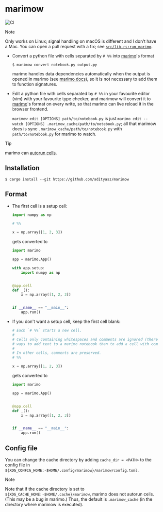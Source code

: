 # marimow

![CI](https://github.com/adityasz/marimow/actions/workflows/ci.yml/badge.svg)

> [!NOTE]
> Only works on Linux; signal handling on macOS is different and I don't have a
> Mac. You can open a pull request with a fix; see
> [`src/lib.rs:run_marimo`](https://github.com/adityasz/marimow/tree/master/src/lib.rs).

- Convert a python file with cells separated by `# %%` into [marimo](marimo)'s format

  ```console
  $ marimow convert notebook.py output.py
  ```

  marimo handles data dependencies automatically when the output is opened in
  marimo (see [marimo docs](https://docs.marimo.io/guides/editor_features/watching/#using-your-own-editor)),
  so it is not necessary to add them to function signatures.

- Edit a python file with cells separated by `# %%` in your favourite editor
  (vim) with your favourite type checker, and marimow will convert it to
  [marimo](https://github.com/marimo-team/marimo)'s format on every write, so
  that marimo can live reload it in the browser frontend.

  `marimow edit [OPTIONS] path/to/notebook.py` is just `marimo edit --watch
  [OPTIONS] .marimow_cache/path/to/notebook.py`; all that marimow does is sync
  `.marimow_cache/path/to/notebook.py` with `path/to/notebook.py` for marimo to
  watch.

> [!TIP]
> marimo can [autorun cells](https://docs.marimo.io/guides/editor_features/watching/#watching-for-changes-to-your-notebook).

## Installation

```console
$ cargo install --git https://github.com/adityasz/marimow
```

## Format

- The first cell is a setup cell:

  ```python
  import numpy as np

  # %%

  x = np.array([1, 2, 3])
  ```

  gets converted to

  ```python
  import marimo

  app = marimo.App()

  with app.setup:
      import numpy as np


  @app.cell
  def _():
      x = np.array([1, 2, 3])


  if __name__ == "__main__":
      app.run()
  ```

- If you don't want a setup cell, keep the first cell blank:

  ```python
  # Each `# %%` starts a new cell.
  #
  # Cells only containing whitespaces and comments are ignored (there are better
  # ways to add text to a marimo notebook than to add a cell with comments).
  #
  # In other cells, comments are preserved.
  # %%

  x = np.array([1, 2, 3])
  ```

  gets converted to

  ```python
  import marimo

  app = marimo.App()


  @app.cell
  def _():
      x = np.array([1, 2, 3])


  if __name__ == "__main__":
      app.run()
  ```

## Config file

You can change the cache directory by adding `cache_dir = <PATH>` to the config
file in `${XDG_CONFIG_HOME:-$HOME/.config/marimow}/marimow/config.toml`.

> [!NOTE]
> Note that if the cache directory is set to
> `${XDG_CACHE_HOME:-$HOME/.cache}/marimow`, marimo does not autorun cells.
> (This may be a bug in marimo.) Thus, the default is `.marimow_cache` (in the
> directory where marimow is executed).

